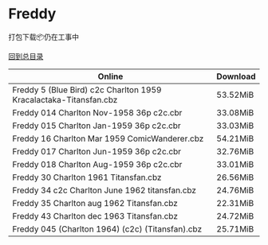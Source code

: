 # Freddy

打包下载📦仍在工事中

[回到总目录](/Catalogs.md)







Online | Download
--- | ---
Freddy 5 (Blue Bird) c2c Charlton 1959 Kracalactaka-Titansfan.cbz | 53.52MiB
Freddy 014 Charlton Nov-1958 36p c2c.cbr | 33.08MiB
Freddy 015 Charlton Jan-1959 36p c2c.cbr | 33.03MiB
Freddy 16 Charlton Mar 1959 ComicWanderer.cbz | 54.21MiB
Freddy 017 Charlton Jun-1959 36p c2c.cbr | 32.76MiB
Freddy 018 Charlton Aug-1959 36p c2c.cbr | 33.01MiB
Freddy 30 Charlton 1961 Titansfan.cbz | 26.56MiB
Freddy 34 c2c Charlton June 1962 titansfan.cbz | 24.76MiB
Freddy 35 Charlton aug 1962 Titansfan.cbz | 22.31MiB
Freddy 43 Charlton dec 1963 Titansfan.cbz | 24.72MiB
Freddy 045 (Charlton 1964) (c2c) (Titansfan).cbz | 25.71MiB